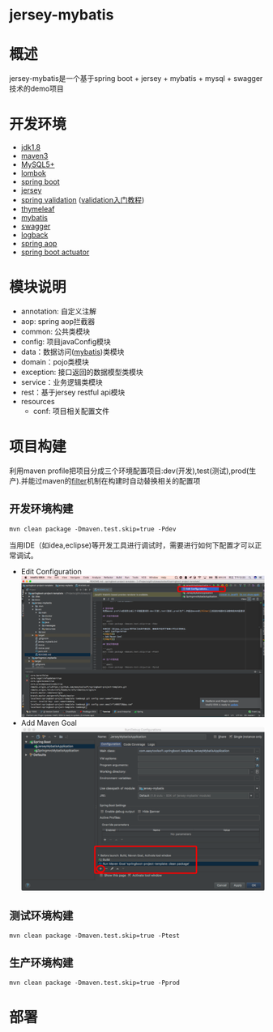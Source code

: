 jersey-mybatis
================================================

# 概述
jersey-mybatis是一个基于spring boot + jersey +  mybatis + mysql + swagger技术的demo项目

# 开发环境
- [jdk1.8][]
- [maven3][]
- [MySQL5+][]
- [lombok][]
- [spring boot][] 
- [jersey][]
- [spring validation][] ([validation入门教程][])
- [thymeleaf][] 
- [mybatis][]
- [swagger][]
- [logback][]
- [spring aop][]
- [spring boot actuator][]

# 模块说明
- annotation: 自定义注解
- aop: spring aop拦截器
- common: 公共类模块
- config: 项目javaConfig模块
- data：数据访问([mybatis][])类模块
- domain：pojo类模块
- exception: 接口返回的数据模型类模块
- service：业务逻辑类模块
- rest：基于jersey restful api模块
- resources
    - conf: 项目相关配置文件


# 项目构建
利用maven profile把项目分成三个环境配置项目:dev(开发),test(测试),prod(生产).并能过maven的[filter][]机制在构建时自动替换相关的配置项

## 开发环境构建

```shell
mvn clean package -Dmaven.test.skip=true -Pdev
```
当用IDE（如idea,eclipse)等开发工具进行调试时，需要进行如何下配置才可以正常调试。
- Edit Configuration  
![img-1][]  
- Add Maven Goal   
![img-2][]

## 测试环境构建

```shell
mvn clean package -Dmaven.test.skip=true -Ptest
```

## 生产环境构建

```shell
mvn clean package -Dmaven.test.skip=true -Pprod
```

# 部署

[jdk1.8]: http://www.oracle.com/technetwork/java/javase/downloads/jdk8-downloads-2133151.html
[maven3]: http://maven.apache.org/download.cgi
[lombok]: https://projectlombok.org/download.html
[tomcat8+]: http://tomcat.apache.org/
[MySQL5+]: http://dev.mysql.com/downloads/mysql/
[spring]: http://docs.spring.io/spring/docs/current/spring-framework-reference/htmlsingle/
[spring boot]: http://docs.spring.io/spring-boot/docs/current/reference/htmlsingle/
[spring mvc]: http://docs.spring.io/spring/docs/current/spring-framework-reference/htmlsingle/#mvc
[mybatis]: http://www.mybatis.org/mybatis-3/
[swagger]: http://swagger.io/
[logback]: https://logback.qos.ch/manual/
[thymeleaf]: http://www.thymeleaf.org/
[filter]: https://buzheng.org/maven-profile-for-multiple-enviroments.html
[spring validation]: http://docs.spring.io/spring-framework/docs/current/spring-framework-reference/htmlsingle/#validation
[validation入门教程]: http://jinnianshilongnian.iteye.com/blog/1990081
[spring aop]: http://docs.spring.io/spring/docs/current/spring-framework-reference/htmlsingle/#aop
[spring boot actuator]: http://docs.spring.io/spring-boot/docs/current/reference/htmlsingle/#production-ready
[jersey]: https://jersey.java.net/ 

[img-1]: https://raw.githubusercontent.com/easytoolsoft/springboot-project-template/master/docs/assets/images/img-1.png
[img-2]: https://raw.githubusercontent.com/easytoolsoft/springboot-project-template/master/docs/assets/images/img-2.png
